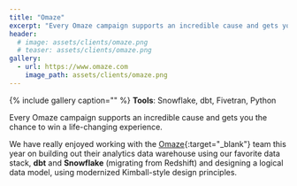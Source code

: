 ```yaml
---
title: "Omaze"
excerpt: "Every Omaze campaign supports an incredible cause and gets you the chance to win a life-changing experience."
header:
  # image: assets/clients/omaze.png
  # teaser: assets/clients/omaze.png
gallery:
  - url: https://www.omaze.com
    image_path: assets/clients/omaze.png
---
```


{% include gallery caption="" %}
**Tools**: Snowflake, dbt, Fivetran, Python

Every Omaze campaign supports an incredible cause and gets you the chance to win a life-changing experience.

We have really enjoyed working with the [Omaze](https://www.omaze.com){:target="_blank"} team this year on building out their analytics data warehouse using our favorite data stack, **dbt** and **Snowflake** (migrating from Redshift) and designing a logical data model, using modernized Kimball-style design principles.

